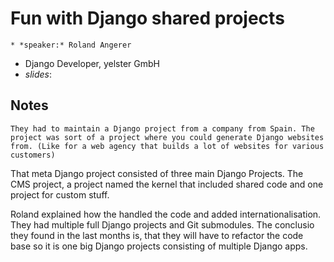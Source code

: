 # Fun with Django shared projects 

    * *speaker:* Roland Angerer
* Django Developer, yelster GmbH 
* *slides*: 


## Notes

    They had to maintain a Django project from a company from Spain. The project was sort of a project where you could generate Django websites from. (Like for a web agency that builds a lot of websites for various customers)

That meta Django project consisted of three main Django Projects. The CMS project, a project named the kernel that included shared code and one project for custom stuff. 

Roland explained how the handled the code and added internationalisation. They had multiple full Django projects and Git submodules. The conclusio they found in the last months is, that they will have to refactor the code base so it is one big Django projects consisting of multiple Django apps.

